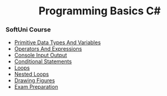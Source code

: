 <h1 align="center" color="blue">Programming Basics C#</h1>

<h3>SoftUni Course</h3>

<ul color="#00cc99">
	<li><a href="https://github.com/Gandjurov/Course-ProgrammingBasics-SoftUni-/tree/master/02.PrimitiveDataTypesAndVariables"> Primitive Data Types And Variables</a></li>
	<li><a href="https://github.com/Gandjurov/Course-ProgrammingBasics-SoftUni-/tree/master/03.OperatorsAndExpressions"> Operators And Expressions</a></li>
	<li><a href="https://github.com/Gandjurov/Course-ProgrammingBasics-SoftUni-/tree/master/04.ConsoleInputOutput"> Console Input Output</a></li>
	<li><a href="https://github.com/Gandjurov/Course-ProgrammingBasics-SoftUni-/tree/master/05.ConditionalStatements"> Conditional Statements</a></li>
	<li><a href="https://github.com/Gandjurov/Course-ProgrammingBasics-SoftUni-/tree/master/06.Loops"> Loops</a></li>
	<li><a href="https://github.com/Gandjurov/Course-ProgrammingBasics-SoftUni-/tree/master/07.NestedLoops"> Nested Loops</a></li>
	<li><a href="https://github.com/Gandjurov/Course-ProgrammingBasics-SoftUni-/tree/master/08.%20Drawing%20Figures"> Drawing Figures</a></li>
	<li><a href="https://github.com/Gandjurov/Course-ProgrammingBasics-SoftUni-/tree/master/Exam1"> Exam Preparation</a></li>
</ul>            